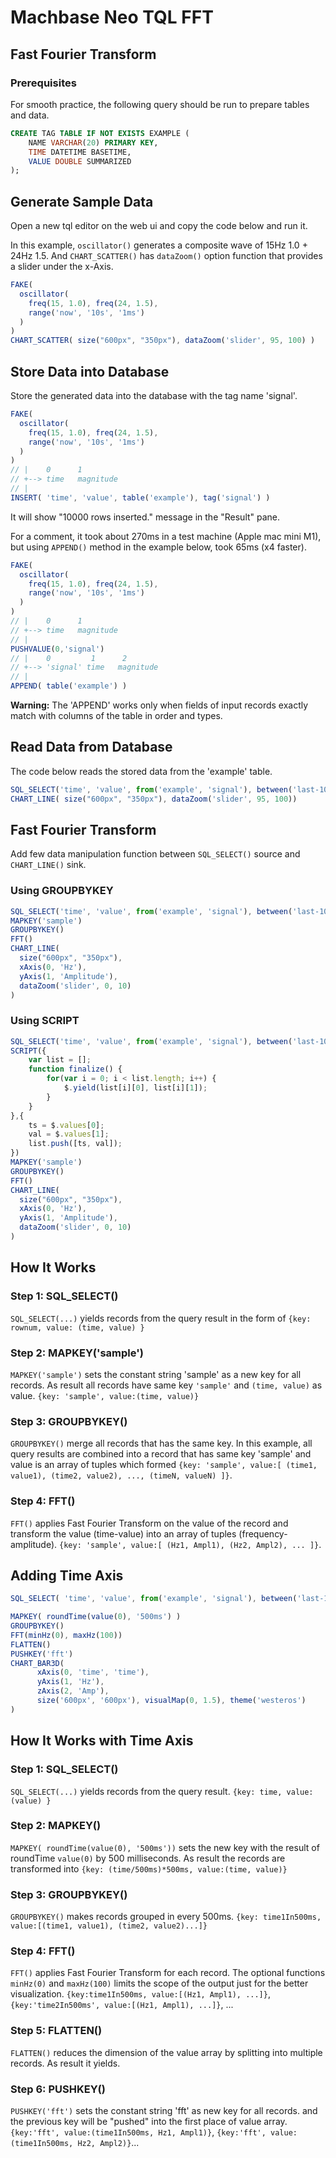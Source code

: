 # Machbase Neo TQL FFT

## Fast Fourier Transform

### Prerequisites

For smooth practice, the following query should be run to prepare tables and data.

```sql
CREATE TAG TABLE IF NOT EXISTS EXAMPLE (
    NAME VARCHAR(20) PRIMARY KEY,
    TIME DATETIME BASETIME,
    VALUE DOUBLE SUMMARIZED
);
```

## Generate Sample Data

Open a new tql editor on the web ui and copy the code below and run it.

In this example, `oscillator()` generates a composite wave of 15Hz 1.0 + 24Hz 1.5. And `CHART_SCATTER()` has `dataZoom()` option function that provides a slider under the x-Axis.

```js
FAKE( 
  oscillator(
    freq(15, 1.0), freq(24, 1.5),
    range('now', '10s', '1ms')
  )
)
CHART_SCATTER( size("600px", "350px"), dataZoom('slider', 95, 100) )
```

## Store Data into Database

Store the generated data into the database with the tag name 'signal'.

```js
FAKE(
  oscillator(
    freq(15, 1.0), freq(24, 1.5),
    range('now', '10s', '1ms')
  )
)
// |    0      1
// +--> time   magnitude
// |
INSERT( 'time', 'value', table('example'), tag('signal') )
```

It will show "10000 rows inserted." message in the "Result" pane.

For a comment, it took about 270ms in a test machine (Apple mac mini M1), but using `APPEND()` method in the example below, took 65ms (x4 faster).

```js
FAKE(
  oscillator(
    freq(15, 1.0), freq(24, 1.5),
    range('now', '10s', '1ms')
  )
)
// |    0      1
// +--> time   magnitude
// |
PUSHVALUE(0,'signal')
// |    0         1      2
// +--> 'signal' time   magnitude
// |
APPEND( table('example') )
```

**Warning:** The 'APPEND' works only when fields of input records exactly match with columns of the table in order and types.

## Read Data from Database

The code below reads the stored data from the 'example' table.

```js
SQL_SELECT('time', 'value', from('example', 'signal'), between('last-10s', 'last'))
CHART_LINE( size("600px", "350px"), dataZoom('slider', 95, 100))
```

## Fast Fourier Transform

Add few data manipulation function between `SQL_SELECT()` source and `CHART_LINE()` sink.

### Using GROUPBYKEY

```js
SQL_SELECT('time', 'value', from('example', 'signal'), between('last-10s', 'last'))
MAPKEY('sample')
GROUPBYKEY()
FFT()
CHART_LINE(
  size("600px", "350px"), 
  xAxis(0, 'Hz'),
  yAxis(1, 'Amplitude'),
  dataZoom('slider', 0, 10) 
)
```

### Using SCRIPT

```js
SQL_SELECT('time', 'value', from('example', 'signal'), between('last-10s', 'last'))
SCRIPT({
    var list = [];
    function finalize() {
        for(var i = 0; i < list.length; i++) {
            $.yield(list[i][0], list[i][1]);
        }
    }
},{
    ts = $.values[0];
    val = $.values[1];
    list.push([ts, val]);
})
MAPKEY('sample')
GROUPBYKEY()
FFT()
CHART_LINE(
  size("600px", "350px"), 
  xAxis(0, 'Hz'),
  yAxis(1, 'Amplitude'),
  dataZoom('slider', 0, 10) 
)
```

## How It Works

### Step 1: SQL_SELECT()

`SQL_SELECT(...)` yields records from the query result in the form of `{key: rownum, value: (time, value) }`

### Step 2: MAPKEY('sample')

`MAPKEY('sample')` sets the constant string 'sample' as a new key for all records. As result all records have same key `'sample'` and `(time, value)` as value. `{key: 'sample', value:(time, value)}`

### Step 3: GROUPBYKEY()

`GROUPBYKEY()` merge all records that has the same key. In this example, all query results are combined into a record that has same key 'sample' and value is an array of tuples which formed `{key: 'sample', value:[ (time1, value1), (time2, value2), ..., (timeN, valueN) ]}`.

### Step 4: FFT()

`FFT()` applies Fast Fourier Transform on the value of the record and transform the value (time-value) into an array of tuples (frequency-amplitude). `{key: 'sample', value:[ (Hz1, Ampl1), (Hz2, Ampl2), ... ]}`.

## Adding Time Axis

```js
SQL_SELECT( 'time', 'value', from('example', 'signal'), between('last-10s', 'last'))

MAPKEY( roundTime(value(0), '500ms') )
GROUPBYKEY()
FFT(minHz(0), maxHz(100))
FLATTEN()
PUSHKEY('fft')
CHART_BAR3D(
      xAxis(0, 'time', 'time'),
      yAxis(1, 'Hz'),
      zAxis(2, 'Amp'),
      size('600px', '600px'), visualMap(0, 1.5), theme('westeros')
)
```

## How It Works with Time Axis

### Step 1: SQL_SELECT()

`SQL_SELECT(...)` yields records from the query result. `{key: time, value: (value) }`

### Step 2: MAPKEY()

`MAPKEY( roundTime(value(0), '500ms'))` sets the new key with the result of roundTime `value(0)` by 500 milliseconds. As result the records are transformed into `{key: (time/500ms)*500ms, value:(time, value)}`

### Step 3: GROUPBYKEY()

`GROUPBYKEY()` makes records grouped in every 500ms. `{key: time1In500ms, value:[(time1, value1), (time2, value2)...]}`

### Step 4: FFT()

`FFT()` applies Fast Fourier Transform for each record. The optional functions `minHz(0)` and `maxHz(100)` limits the scope of the output just for the better visualization. `{key:time1In500ms, value:[(Hz1, Ampl1), ...]}`, `{key:'time2In500ms', value:[(Hz1, Ampl1), ...]}`, ...

### Step 5: FLATTEN()

`FLATTEN()` reduces the dimension of the value array by splitting into multiple records. As result it yields.

### Step 6: PUSHKEY()

`PUSHKEY('fft')` sets the constant string 'fft' as new key for all records. and the previous key will be "pushed" into the first place of value array. `{key:'fft', value:(time1In500ms, Hz1, Ampl1)}`, `{key:'fft', value:(time1In500ms, Hz2, Ampl2)}`...
